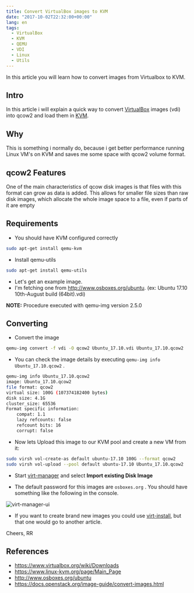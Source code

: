 ```yaml
---
title: Convert VirtualBox images to KVM
date: "2017-10-02T22:32:00+00:00"
lang: en
tags:
  - VirtualBox
  - KVM
  - QEMU
  - VDI
  - Linux
  - Utils
---
```


In this article you will learn how to convert images from Virtualbox to KVM.

## Intro ##

In this article i will explain a quick way to convert [VirtualBox](https://www.virtualbox.org) images (vdi) into qcow2 and load them in [KVM](https://www.linux-kvm.org).

## Why ##

This is something i normally do, because i get better performance running Linux VM's on KVM and saves me some space with qcow2 volume format.

## qcow2 Features ##

One of the main characteristics of qcow disk images is that files with this format can grow as data is added. This allows for smaller file sizes than raw disk images, which allocate the whole image space to a file, even if parts of it are empty

## Requirements ##

* You should have KVM configured correctly

```bash
sudo apt-get install qemu-kvm
```

* Install qemu-utils

```bash
sudo apt-get install qemu-utils
```

* Let's get an example image.
* I'm fetching one from <http://www.osboxes.org/ubuntu>. (ex: Ubuntu 17.10 10th-August build (64bit).vdi)

**NOTE:** Procedure executed with qemu-img version 2.5.0

## Converting ##

* Convert the image

```sh
qemu-img convert -f vdi -O qcow2 Ubuntu_17.10.vdi Ubuntu_17.10.qcow2
```

* You can check the image details by executing `qemu-img info Ubuntu_17.10.qcow2` .

```sh
qemu-img info Ubuntu_17.10.qcow2
image: Ubuntu_17.10.qcow2
file format: qcow2
virtual size: 100G (107374182400 bytes)
disk size: 4.1G
cluster_size: 65536
Format specific information:
    compat: 1.1
    lazy refcounts: false
    refcount bits: 16
    corrupt: false
```

* Now lets Upload this image to our KVM pool and create a new VM from it:

```sh
sudo virsh vol-create-as default ubuntu-17.10 100G --format qcow2
sudo virsh vol-upload --pool default ubuntu-17.10 Ubuntu_17.10.qcow2
```

* Start [virt-manager](https://access.redhat.com/documentation/en-US/Red_Hat_Enterprise_Linux/6/html/Virtualization_Host_Configuration_and_Guest_Installation_Guide/chap-Virtualization_Host_Configuration_and_Guest_Installation_Guide-Guest_Installation_Virt_Manager-Creating_guests_with_virt_manager.html) and select **Import existing Disk Image**

* The default password for this images are `osboxes.org` . You should have something like the following in the console.

![virt-manager-ui](/images/virt-manager-ui.png)

* If you want to create brand new images you could use [virt-install](https://access.redhat.com/documentation/en-US/Red_Hat_Enterprise_Linux/6/html/Virtualization_Host_Configuration_and_Guest_Installation_Guide/sect-Virtualization_Host_Configuration_and_Guest_Installation_Guide-Guest_Installation-Creating_guests_with_virt_install.html), but that one would go to another article.

Cheers,
RR

## References ##

* <https://www.virtualbox.org/wiki/Downloads>
* <https://www.linux-kvm.org/page/Main_Page>
* <http://www.osboxes.org/ubuntu>
* <https://docs.openstack.org/image-guide/convert-images.html>

